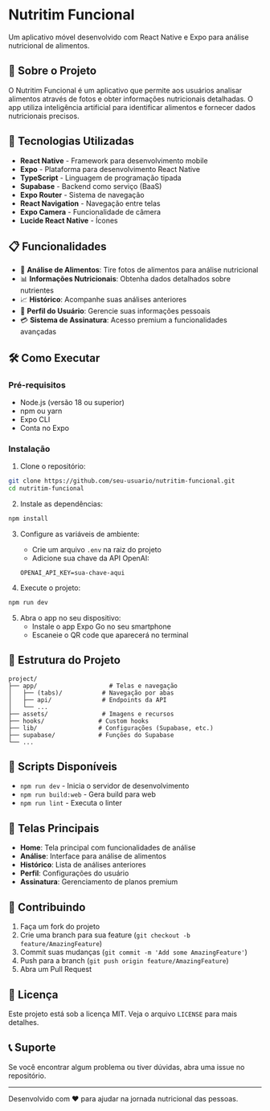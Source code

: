 # Nutritim Funcional

Um aplicativo móvel desenvolvido com React Native e Expo para análise nutricional de alimentos.

## 📱 Sobre o Projeto

O Nutritim Funcional é um aplicativo que permite aos usuários analisar alimentos através de fotos e obter informações nutricionais detalhadas. O app utiliza inteligência artificial para identificar alimentos e fornecer dados nutricionais precisos.

## 🚀 Tecnologias Utilizadas

- **React Native** - Framework para desenvolvimento mobile
- **Expo** - Plataforma para desenvolvimento React Native
- **TypeScript** - Linguagem de programação tipada
- **Supabase** - Backend como serviço (BaaS)
- **Expo Router** - Sistema de navegação
- **React Navigation** - Navegação entre telas
- **Expo Camera** - Funcionalidade de câmera
- **Lucide React Native** - Ícones

## 📋 Funcionalidades

- 📸 **Análise de Alimentos**: Tire fotos de alimentos para análise nutricional
- 📊 **Informações Nutricionais**: Obtenha dados detalhados sobre nutrientes
- 📈 **Histórico**: Acompanhe suas análises anteriores
- 👤 **Perfil do Usuário**: Gerencie suas informações pessoais
- 💳 **Sistema de Assinatura**: Acesso premium a funcionalidades avançadas

## 🛠️ Como Executar

### Pré-requisitos

- Node.js (versão 18 ou superior)
- npm ou yarn
- Expo CLI
- Conta no Expo

### Instalação

1. Clone o repositório:
```bash
git clone https://github.com/seu-usuario/nutritim-funcional.git
cd nutritim-funcional
```

2. Instale as dependências:
```bash
npm install
```

3. Configure as variáveis de ambiente:
   - Crie um arquivo `.env` na raiz do projeto
   - Adicione sua chave da API OpenAI:
   ```
   OPENAI_API_KEY=sua-chave-aqui
   ```

4. Execute o projeto:
```bash
npm run dev
```

5. Abra o app no seu dispositivo:
   - Instale o app Expo Go no seu smartphone
   - Escaneie o QR code que aparecerá no terminal

## 📁 Estrutura do Projeto

```
project/
├── app/                    # Telas e navegação
│   ├── (tabs)/           # Navegação por abas
│   ├── api/              # Endpoints da API
│   └── ...
├── assets/               # Imagens e recursos
├── hooks/               # Custom hooks
├── lib/                 # Configurações (Supabase, etc.)
├── supabase/            # Funções do Supabase
└── ...
```

## 🔧 Scripts Disponíveis

- `npm run dev` - Inicia o servidor de desenvolvimento
- `npm run build:web` - Gera build para web
- `npm run lint` - Executa o linter

## 📱 Telas Principais

- **Home**: Tela principal com funcionalidades de análise
- **Análise**: Interface para análise de alimentos
- **Histórico**: Lista de análises anteriores
- **Perfil**: Configurações do usuário
- **Assinatura**: Gerenciamento de planos premium

## 🤝 Contribuindo

1. Faça um fork do projeto
2. Crie uma branch para sua feature (`git checkout -b feature/AmazingFeature`)
3. Commit suas mudanças (`git commit -m 'Add some AmazingFeature'`)
4. Push para a branch (`git push origin feature/AmazingFeature`)
5. Abra um Pull Request

## 📄 Licença

Este projeto está sob a licença MIT. Veja o arquivo `LICENSE` para mais detalhes.

## 📞 Suporte

Se você encontrar algum problema ou tiver dúvidas, abra uma issue no repositório.

---

Desenvolvido com ❤️ para ajudar na jornada nutricional das pessoas. 